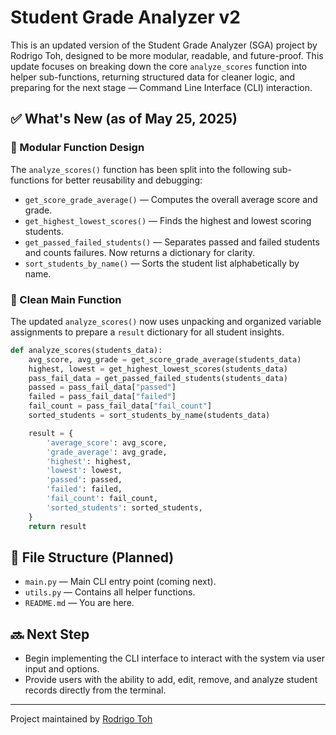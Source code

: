# Student Grade Analyzer v2

This is an updated version of the Student Grade Analyzer (SGA) project by Rodrigo Toh, designed to be more modular, readable, and future-proof. This update focuses on breaking down the core `analyze_scores` function into helper sub-functions, returning structured data for cleaner logic, and preparing for the next stage — Command Line Interface (CLI) interaction.

## ✅ What's New (as of May 25, 2025)

### 🧠 Modular Function Design

The `analyze_scores()` function has been split into the following sub-functions for better reusability and debugging:

- `get_score_grade_average()` — Computes the overall average score and grade.
- `get_highest_lowest_scores()` — Finds the highest and lowest scoring students.
- `get_passed_failed_students()` — Separates passed and failed students and counts failures. Now returns a dictionary for clarity.
- `sort_students_by_name()` — Sorts the student list alphabetically by name.

### 🧼 Clean Main Function

The updated `analyze_scores()` now uses unpacking and organized variable assignments to prepare a `result` dictionary for all student insights.

```python
def analyze_scores(students_data):
    avg_score, avg_grade = get_score_grade_average(students_data)
    highest, lowest = get_highest_lowest_scores(students_data)
    pass_fail_data = get_passed_failed_students(students_data)
    passed = pass_fail_data["passed"]
    failed = pass_fail_data["failed"]
    fail_count = pass_fail_data["fail_count"]
    sorted_students = sort_students_by_name(students_data)

    result = {
        'average_score': avg_score,
        'grade_average': avg_grade,
        'highest': highest,
        'lowest': lowest,
        'passed': passed,
        'failed': failed,
        'fail_count': fail_count,
        'sorted_students': sorted_students,
    }
    return result
```

## 📁 File Structure (Planned)

- `main.py` — Main CLI entry point (coming next).
- `utils.py` — Contains all helper functions.
- `README.md` — You are here.

## 🔜 Next Step

- Begin implementing the CLI interface to interact with the system via user input and options.
- Provide users with the ability to add, edit, remove, and analyze student records directly from the terminal.

---

Project maintained by [Rodrigo Toh](https://github.com/rodrigotoh019)

